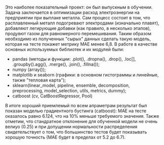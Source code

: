 Это наиболее показательный проект: он был выпускным в обучении. Задача заключается в оптимизации расход электроэнергии на предприятии при выплаке металла. Сам процесс состоит в том, что расплавленный металл подогревают электродами (изначально плавят), добавляют легирующие добавки (как правило, в несколько этапов), продувют газом для равномерного перемешивания. Таким образом необходимо из полученных "сырых" данных сделать такую модель, которая на тесте покажет метрику MAE менее 6,8. В работе в качестве основных используемых библиотек и их модулей были:
- pandas (методы и функции: .plot(), .dropna(), .drop(), .loc[], .groupby().agg(), .merge(), .join(), .fillna());
- numpy (array());
- matplotlib и seaborn (графики: в основном гистограммы и линейные, также "тепловая карта");
- sklearn(linear_model, pipeline, ensemble, decomposition, preprocessing, model_selection, utils, metrics, dummy);
- catboost (cv, CatBoostRegressor, Pool)

 В итоге хороший приемлемый по всем апраметрам результат был показан моделью градиентного бустинга (catboost): MAE на тесте оказалось равно 6.124, что на 10% меньше требуемого значения. Также отметим, что стандратное отклонение для обученной модели не очень велиуо (0.25) и при допущении нормальности распределения свидетельствует о том, что большинство тестов будет показывать хорошую точность (МАЕ будет в пределах от 5.2 до 6.7).
